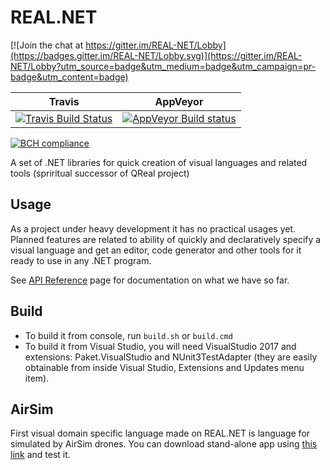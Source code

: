 # REAL.NET

[![Join the chat at https://gitter.im/REAL-NET/Lobby](https://badges.gitter.im/REAL-NET/Lobby.svg)](https://gitter.im/REAL-NET/Lobby?utm_source=badge&utm_medium=badge&utm_campaign=pr-badge&utm_content=badge)

 Travis        | AppVeyor
 ------------- | --------------
[![Travis Build Status](https://travis-ci.org/yurii-litvinov/REAL.NET.svg?branch=master)](https://travis-ci.org/yurii-litvinov/REAL.NET) | [![AppVeyor Build status](https://ci.appveyor.com/api/projects/status/2midbuo5dlq6vt8d?svg=true)](https://ci.appveyor.com/project/yurii-litvinov/real-net)

[![BCH compliance](https://bettercodehub.com/edge/badge/yurii-litvinov/REAL.NET?branch=master)](https://bettercodehub.com/)

A set of .NET libraries for quick creation of visual languages and related tools (spriritual successor of QReal project)

## Usage

As a project under heavy development it has no practical usages yet. Planned features are related to ability of quickly and declaratively specify a visual language and get an editor, code generator
and other tools for it ready to use in any .NET program.

See [API Reference](https://yurii-litvinov.github.io/REAL.NET/reference) page for documentation on what we have so far.

## Build

* To build it from console, run `build.sh` or `build.cmd`
* To build it from Visual Studio, you will need VisualStudio 2017 and extensions: Paket.VisualStudio and NUnit3TestAdapter (they are easily obtainable from inside Visual Studio, Extensions and Updates menu item).

## AirSim

First visual domain specific language made on REAL.NET is language for simulated by AirSim drones.
You can download stand-alone app using [this link](https://drive.google.com/open?id=1FrQxmErz7r0Q8nWjjAsuYUslZ_PtQwtW) and test it.


